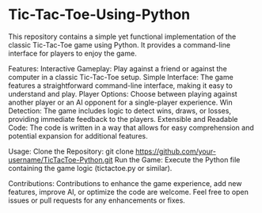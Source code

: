 # Tic-Tac-Toe-Using-Python
This repository contains a simple yet functional implementation of the classic Tic-Tac-Toe game using Python. It provides a command-line interface for players to enjoy the game.

Features:
Interactive Gameplay: Play against a friend or against the computer in a classic Tic-Tac-Toe setup.
Simple Interface: The game features a straightforward command-line interface, making it easy to understand and play.
Player Options: Choose between playing against another player or an AI opponent for a single-player experience.
Win Detection: The game includes logic to detect wins, draws, or losses, providing immediate feedback to the players.
Extensible and Readable Code: The code is written in a way that allows for easy comprehension and potential expansion for additional features.

Usage:
Clone the Repository: git clone https://github.com/your-username/TicTacToe-Python.git
Run the Game: Execute the Python file containing the game logic (tictactoe.py or similar).

Contributions:
Contributions to enhance the game experience, add new features, improve AI, or optimize the code are welcome. Feel free to open issues or pull requests for any enhancements or fixes.
